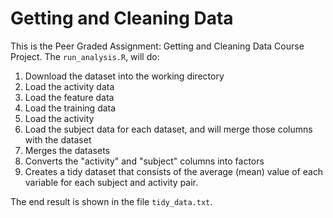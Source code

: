 # Getting and Cleaning Data 

This is the Peer Graded Assignment: Getting and Cleaning Data Course Project.
The `run_analysis.R`, will do:

1. Download the dataset into the working directory
2. Load the activity data
3. Load the feature data
4. Load the training data
5. Load the activity 
6. Load the subject data for each dataset, and will merge those
   columns with the dataset
7. Merges the datasets
8. Converts the "activity" and "subject" columns into factors
9. Creates a tidy dataset that consists of the average (mean) value of each
   variable for each subject and activity pair.

The end result is shown in the file `tidy_data.txt`.